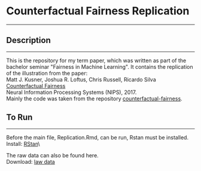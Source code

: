 # Counterfactual Fairness Replication
- - - 
## Description
- - - 
This is the repository for my term paper, which was written as part of the bachelor seminar "Fairness in Machine Learning". 
It contains the replication of the illustration from the paper:\
Matt J. Kusner, Joshua R. Loftus, Chris Russell, Ricardo Silva\
[Counterfactual Fairness](https://arxiv.org/pdf/1703.06856.pdf)\
Neural Information Processing Systems (NIPS), 2017.\
Mainly the code was taken from the repository [counterfactual-fairness](https://github.com/mkusner/counterfactual-fairness).

## To Run
- - -
Before the main file, Replication.Rmd, can be run, Rstan must be installed.\
Install: [RStan](http://mc-stan.org/users/interfaces/rstan)\

The raw data can also be found here.\
Download: [law data](https://www.dropbox.com/s/ca74he84aw6ed3z/law_data.csv?dl=0)

